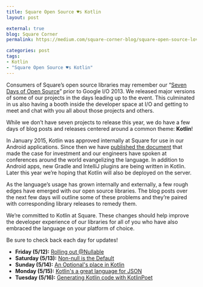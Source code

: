 ```yaml
---
title: Square Open Source ♥s Kotlin
layout: post

external: true
blog: Square Corner
permalink: https://medium.com/square-corner-blog/square-open-source-loves-kotlin-c57c21710a17

categories: post
tags:
- Kotlin
- "Square Open Source ♥s Kotlin"
---
```


Consumers of Square’s open source libraries may remember our “[Seven Days of Open Source](https://medium.com/square-corner-blog/seven-days-of-open-source-7a6270f5346b)” prior to Google I/O 2013. We released major versions of some of our projects in the days leading up to the event. This culminated in us also having a booth inside the developer space at I/O and getting to meet and chat with you all about those projects and others.

While we don’t have seven projects to release this year, we do have a few days of blog posts and releases centered around a common theme: **Kotlin**!

In January 2015, Kotlin was approved internally at Square for use in our Android applications. Since then we have [published the document](https://docs.google.com/document/d/1ReS3ep-hjxWA8kZi0YqDbEhCqTt29hG8P44aA9W0DM8/edit?usp=sharing) that made the case for investment and our engineers have spoken at conferences around the world evangelizing the language. In addition to Android apps, new Gradle and IntelliJ plugins are being written in Kotlin. Later this year we’re hoping that Kotlin will also be deployed on the server.

As the language’s usage has grown internally and externally, a few rough edges have emerged with our open source libraries. The blog posts over the next few days will outline some of these problems and they’re paired with corresponding library releases to remedy them.

We’re committed to Kotlin at Square. These changes should help improve the developer experience of our libraries for all of you who have also embraced the language on your platform of choice.

Be sure to check back each day for updates!

* **Friday (5/12):** [Rolling out @Nullable](https://medium.com/square-corner-blog/rolling-out-nullable-42dd823fbd89)
* **Saturday (5/13):** [Non-null is the Default](https://medium.com/square-corner-blog/non-null-is-the-default-58ffc0bb9111)
* **Sunday (5/14):** [An Optional's place in Kotlin](https://medium.com/square-corner-blog/an-optionals-place-in-kotlin-17d7b271eefe)
* **Monday (5/15):** [Kotlin's a great language for JSON](https://medium.com/square-corner-blog/kotlins-a-great-language-for-json-fcd6ef99256b)
* **Tuesday (5/16):** [Generating Kotlin code with KotlinPoet](https://medium.com/square-corner-blog/generating-kotlin-code-with-kotlinpoet-119dc20f74d4)
